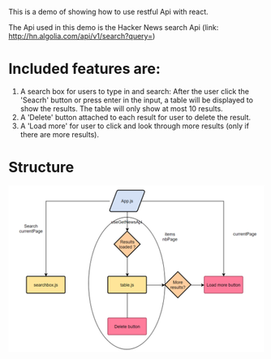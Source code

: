 This is a demo of showing how to use restful Api with react.

The Api used in this demo is the Hacker News search Api (link: http://hn.algolia.com/api/v1/search?query=)  

# Included features are:
1. A search box for users to type in and search: 
After the user click the 'Seacrh' button or press enter in the input, a table will be displayed to show the results.
The table will only show at most 10 results.
2. A 'Delete' button attached to each result for user to delete the result.
3. A 'Load more' for user to click and look through more results (only if there are more results).

# Structure
![](https://github.com/tingyunchiu/hackernewsapi/blob/main/news.png?raw=true)

